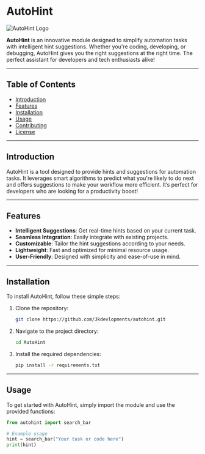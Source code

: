 # AutoHint

![AutoHint Logo](logo-placeholder.png)  <!-- Replace with your logo image -->

**AutoHint** is an innovative module designed to simplify automation tasks with intelligent hint suggestions. Whether you're coding, developing, or debugging, AutoHint gives you the right suggestions at the right time. The perfect assistant for developers and tech enthusiasts alike!

---

## Table of Contents

- [Introduction](#introduction)
- [Features](#features)
- [Installation](#installation)
- [Usage](#usage)
- [Contributing](#contributing)
- [License](#license)

---

## Introduction

AutoHint is a tool designed to provide hints and suggestions for automation tasks. It leverages smart algorithms to predict what you're likely to do next and offers suggestions to make your workflow more efficient. It’s perfect for developers who are looking for a productivity boost!

---

## Features

- **Intelligent Suggestions**: Get real-time hints based on your current task.
- **Seamless Integration**: Easily integrate with existing projects.
- **Customizable**: Tailor the hint suggestions according to your needs.
- **Lightweight**: Fast and optimized for minimal resource usage.
- **User-Friendly**: Designed with simplicity and ease-of-use in mind.

---

## Installation

To install AutoHint, follow these simple steps:

1. Clone the repository:
    ```bash
    git clone https://github.com/Jkdevlopments/autohint.git
    ```
2. Navigate to the project directory:
    ```bash
    cd AutoHint
    ```
3. Install the required dependencies:
    ```bash
    pip install -r requirements.txt
    ```

---

## Usage

To get started with AutoHint, simply import the module and use the provided functions:

```python
from autohint import search_bar

# Example usage
hint = search_bar("Your task or code here")
print(hint)
